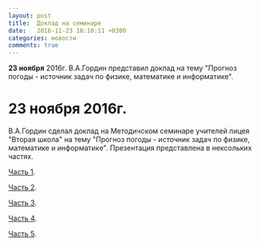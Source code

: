```yaml
---
layout: post
title:  Доклад на семинаре
date:   2016-11-23 18:10:11 +0300
categories: новости
comments: true
---
```


**23 ноября** 2016г. В.А.Гордин представил доклад на тему "Прогноз погоды - источник задач по физике, математике и информатике".

# 23 ноября 2016г.

В.А.Гордин сделал доклад на Методичском семинаре учителей лицея "Вторая школа" на тему "Прогноз погоды - источник задач по физике, математике и информатике".
Презентация представлена в нексольких частях.

[Часть 1](https://www.dropbox.com/s/h6rbujcy0jdvsxv/Pages1.pdf?dl=0).

[Часть 2](https://www.dropbox.com/s/57h0az8wl1tp3v2/Pages2.pdf?dl=0).

[Часть 3](https://www.dropbox.com/s/agn4ci25esh4skd/Pages3.pdf?dl=0).

[Часть 4](https://www.dropbox.com/s/bc82v2cwldph21w/Pages4.pdf?dl=0).

[Часть 5](https://www.dropbox.com/s/eljybbhszszxppm/Pages5.pdf?dl=0).
